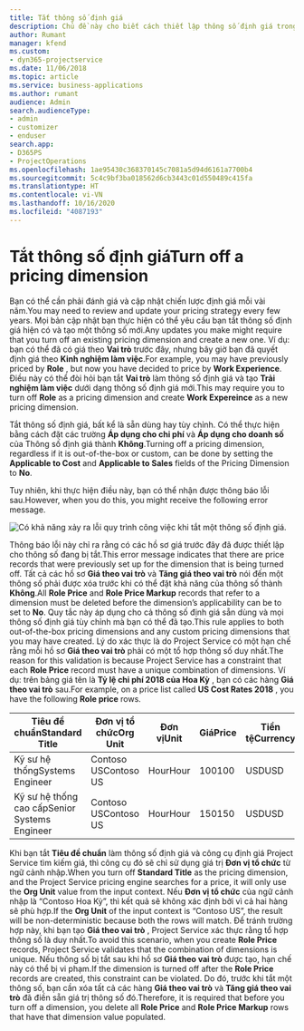 ```yaml
---
title: Tắt thông số định giá
description: Chủ đề này cho biết cách thiết lập thông số định giá trong giải pháp Project Service.
author: Rumant
manager: kfend
ms.custom:
- dyn365-projectservice
ms.date: 11/06/2018
ms.topic: article
ms.service: business-applications
ms.author: rumant
audience: Admin
search.audienceType:
- admin
- customizer
- enduser
search.app:
- D365PS
- ProjectOperations
ms.openlocfilehash: 1ae95430c368370145c7081a5d94d6161a7700b4
ms.sourcegitcommit: 5c4c9bf3ba018562d6cb3443c01d550489c415fa
ms.translationtype: HT
ms.contentlocale: vi-VN
ms.lasthandoff: 10/16/2020
ms.locfileid: "4087193"
---
```

# <a name="turn-off-a-pricing-dimension"></a><span data-ttu-id="0d237-103">Tắt thông số định giá</span><span class="sxs-lookup"><span data-stu-id="0d237-103">Turn off a pricing dimension</span></span>

<span data-ttu-id="0d237-104">Bạn có thể cần phải đánh giá và cập nhật chiến lược định giá mỗi vài năm.</span><span class="sxs-lookup"><span data-stu-id="0d237-104">You may need to review and update your pricing strategy every few years.</span></span> <span data-ttu-id="0d237-105">Mọi bản cập nhật bạn thực hiện có thể yêu cầu bạn tắt thông số định giá hiện có và tạo một thông số mới.</span><span class="sxs-lookup"><span data-stu-id="0d237-105">Any updates you make might require that you turn off an existing pricing dimension and create a new one.</span></span> <span data-ttu-id="0d237-106">Ví dụ: bạn có thể đã có giá theo **Vai trò** trước đây, nhưng bây giờ bạn đã quyết định giá theo **Kinh nghiệm làm việc**.</span><span class="sxs-lookup"><span data-stu-id="0d237-106">For example, you may have previously priced by **Role** , but now you have decided to price by **Work Experience**.</span></span> <span data-ttu-id="0d237-107">Điều này có thể đòi hỏi bạn tắt **Vai trò** làm thông số định giá và tạo **Trải nghiệm làm việc** dưới dạng thông số định giá mới.</span><span class="sxs-lookup"><span data-stu-id="0d237-107">This may require you to turn off **Role** as a pricing dimension and create **Work Expereince** as a new pricing dimension.</span></span> 

<span data-ttu-id="0d237-108">Tắt thông số định giá, bất kể là sẵn dùng hay tùy chỉnh. Có thể thực hiện bằng cách đặt các trường **Áp dụng cho chi phí** và **Áp dụng cho doanh số** của Thông số định giá thành **Không**.</span><span class="sxs-lookup"><span data-stu-id="0d237-108">Turning off a pricing dimension, regardless if it is out-of-the-box or custom, can be done by setting the **Applicable to Cost** and **Applicable to Sales** fields of the Pricing Dimension to **No**.</span></span>

<span data-ttu-id="0d237-109">Tuy nhiên, khi thực hiện điều này, bạn có thể nhận được thông báo lỗi sau.</span><span class="sxs-lookup"><span data-stu-id="0d237-109">However, when you do this, you might receive the following error message.</span></span>

![Có khả năng xảy ra lỗi quy trình công việc khi tắt một thông số định giá.](media/Business-Process-Error.png)


<span data-ttu-id="0d237-111">Thông báo lỗi này chỉ ra rằng có các hồ sơ giá trước đây đã được thiết lập cho thông số đang bị tắt.</span><span class="sxs-lookup"><span data-stu-id="0d237-111">This error message indicates that there are price records that were previously set up for the dimension that is being turned off.</span></span> <span data-ttu-id="0d237-112">Tất cả các hồ sơ **Giá theo vai trò** và **Tăng giá theo vai trò** nói đến một thông số phải được xóa trước khi có thể đặt khả năng của thông số thành **Không**.</span><span class="sxs-lookup"><span data-stu-id="0d237-112">All **Role Price** and **Role Price Markup** records that refer to a dimension must be deleted before the dimension’s applicability can be to set to **No**.</span></span> <span data-ttu-id="0d237-113">Quy tắc này áp dụng cho cả thông số định giá sẵn dùng và mọi thông số định giá tùy chỉnh mà bạn có thể đã tạo.</span><span class="sxs-lookup"><span data-stu-id="0d237-113">This rule applies to both out-of-the-box pricing dimensions and any custom pricing dimensions that you may have created.</span></span> <span data-ttu-id="0d237-114">Lý do xác thực là do Project Service có một hạn chế rằng mỗi hồ sơ **Giá theo vai trò** phải có một tổ hợp thông số duy nhất.</span><span class="sxs-lookup"><span data-stu-id="0d237-114">The reason for this validation is because Project Service has a constraint that each **Role Price** record must have a unique combination of dimensions.</span></span> <span data-ttu-id="0d237-115">Ví dụ: trên bảng giá tên là **Tỷ lệ chi phí 2018 của Hoa Kỳ** , bạn có các hàng **Giá theo vai trò** sau.</span><span class="sxs-lookup"><span data-stu-id="0d237-115">For example, on a price list called **US Cost Rates 2018** , you have the following **Role price** rows.</span></span> 

| <span data-ttu-id="0d237-116">Tiêu đề chuẩn</span><span class="sxs-lookup"><span data-stu-id="0d237-116">Standard Title</span></span>         | <span data-ttu-id="0d237-117">Đơn vị tổ chức</span><span class="sxs-lookup"><span data-stu-id="0d237-117">Org Unit</span></span>    |<span data-ttu-id="0d237-118">Đơn vị</span><span class="sxs-lookup"><span data-stu-id="0d237-118">Unit</span></span>   |<span data-ttu-id="0d237-119">Giá</span><span class="sxs-lookup"><span data-stu-id="0d237-119">Price</span></span>  |<span data-ttu-id="0d237-120">Tiền tệ</span><span class="sxs-lookup"><span data-stu-id="0d237-120">Currency</span></span>  |
| -----------------------|-------------|-------|-------|----------|
| <span data-ttu-id="0d237-121">Kỹ sư hệ thống</span><span class="sxs-lookup"><span data-stu-id="0d237-121">Systems Engineer</span></span>|<span data-ttu-id="0d237-122">Contoso US</span><span class="sxs-lookup"><span data-stu-id="0d237-122">Contoso US</span></span>|<span data-ttu-id="0d237-123">Hour</span><span class="sxs-lookup"><span data-stu-id="0d237-123">Hour</span></span>| <span data-ttu-id="0d237-124">100</span><span class="sxs-lookup"><span data-stu-id="0d237-124">100</span></span>|<span data-ttu-id="0d237-125">USD</span><span class="sxs-lookup"><span data-stu-id="0d237-125">USD</span></span>|
| <span data-ttu-id="0d237-126">Kỹ sư hệ thống cao cấp</span><span class="sxs-lookup"><span data-stu-id="0d237-126">Senior Systems Engineer</span></span>|<span data-ttu-id="0d237-127">Contoso US</span><span class="sxs-lookup"><span data-stu-id="0d237-127">Contoso US</span></span>|<span data-ttu-id="0d237-128">Hour</span><span class="sxs-lookup"><span data-stu-id="0d237-128">Hour</span></span>| <span data-ttu-id="0d237-129">150</span><span class="sxs-lookup"><span data-stu-id="0d237-129">150</span></span>| <span data-ttu-id="0d237-130">USD</span><span class="sxs-lookup"><span data-stu-id="0d237-130">USD</span></span>|


<span data-ttu-id="0d237-131">Khi bạn tắt **Tiêu đề chuẩn** làm thông số định giá và công cụ định giá Project Service tìm kiếm giá, thì công cụ đó sẽ chỉ sử dụng giá trị **Đơn vị tổ chức** từ ngữ cảnh nhập.</span><span class="sxs-lookup"><span data-stu-id="0d237-131">When you turn off **Standard Title** as the pricing dimension, and the Project Service pricing engine searches for a price, it will only use the **Org Unit** value from the input context.</span></span> <span data-ttu-id="0d237-132">Nếu **Đơn vị tổ chức** của ngữ cảnh nhập là “Contoso Hoa Kỳ”, thì kết quả sẽ không xác định bởi vì cả hai hàng sẽ phù hợp.</span><span class="sxs-lookup"><span data-stu-id="0d237-132">If the **Org Unit** of the input context is “Contoso US”, the result will be non-deterministic because both the rows will match.</span></span> <span data-ttu-id="0d237-133">Để tránh trường hợp này, khi bạn tạo **Giá theo vai trò** , Project Service xác thực rằng tổ hợp thông số là duy nhất.</span><span class="sxs-lookup"><span data-stu-id="0d237-133">To avoid this scenario, when you create **Role Price** records, Project Service validates that the combination of dimensions is unique.</span></span> <span data-ttu-id="0d237-134">Nếu thông số bị tắt sau khi hồ sơ **Giá theo vai trò** được tạo, hạn chế này có thể bị vi phạm.</span><span class="sxs-lookup"><span data-stu-id="0d237-134">If the dimension is turned off after the **Role Price** records are created, this constraint can be violated.</span></span> <span data-ttu-id="0d237-135">Do đó, trước khi tắt một thông số, bạn cần xóa tất cả các hàng **Giá theo vai trò** và **Tăng giá theo vai trò** đã điền sẵn giá trị thông số đó.</span><span class="sxs-lookup"><span data-stu-id="0d237-135">Therefore, it is required that before you turn off a dimension, you delete all **Role Price** and **Role Price Markup** rows that have that dimension value populated.</span></span>

